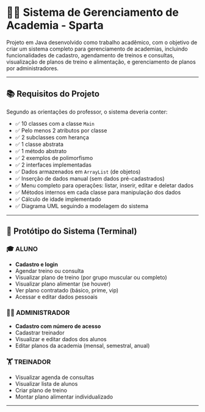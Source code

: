 # 🏋️‍♂️ Sistema de Gerenciamento de Academia - Sparta

Projeto em Java desenvolvido como trabalho acadêmico, com o objetivo de criar um sistema completo para gerenciamento de academias, incluindo funcionalidades de cadastro, agendamento de treinos e consultas, visualização de planos de treino e alimentação, e gerenciamento de planos por administradores.

---

## 📚 Requisitos do Projeto

Segundo as orientações do professor, o sistema deveria conter:

- ✅ 10 classes com a classe `Main`
- ✅ Pelo menos 2 atributos por classe
- ✅ 2 subclasses com herança
- ✅ 1 classe abstrata
- ✅ 1 método abstrato
- ✅ 2 exemplos de polimorfismo
- ✅ 2 interfaces implementadas
- ✅ Dados armazenados em `ArrayList` (de objetos)
- ✅ Inserção de dados manual (sem dados pré-cadastrados)
- ✅ Menu completo para operações: listar, inserir, editar e deletar dados
- ✅ Métodos internos em cada classe para manipulação dos dados
- ✅ Cálculo de idade implementado
- ✅ Diagrama UML seguindo a modelagem do sistema

---

## 🧩 Protótipo do Sistema (Terminal)

### 🎓 ALUNO

- **Cadastro e login**
- Agendar treino ou consulta
- Visualizar plano de treino (por grupo muscular ou completo)
- Visualizar plano alimentar (se houver)
- Ver plano contratado (básico, prime, vip)
- Acessar e editar dados pessoais

### 🧑‍💼 ADMINISTRADOR

- **Cadastro com número de acesso**
- Cadastrar treinador
- Visualizar e editar dados dos alunos
- Editar planos da academia (mensal, semestral, anual)

### 🏋️ TREINADOR

- Visualizar agenda de consultas
- Visualizar lista de alunos
- Criar plano de treino
- Montar plano alimentar individualizado
---
